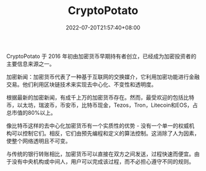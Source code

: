 ﻿---
weight: 
title: "CryptoPotato"
description: "CryptoPotato 于 2016 年初由加密货币早期持有者创立，已经成为加密投资者的主要信息来源之一"
date: 2022-07-20T21:57:40+08:00
lastmod: 2022-07-20T16:45:40+08:00
draft: false
authors: ["june"]
featuredImage: "cryptopotato.jpg"
link: "https://cryptopotato.com/?ref=1234btc.com"
tags: ["元宇宙资讯","CryptoPotato"]
categories: ["navigation"]
navigation: ["元宇宙资讯"]
lightgallery: true
toc: true
pinned: false
recommend: false
recommend1: false
---
CryptoPotato 于 2016 年初由加密货币早期持有者创立，已经成为加密投资者的主要信息来源之一。

加密新闻：加密货币代表了一种基于互联网的交换媒介，它利用加密功能进行金融交易。他们利用区块链技术来实现去中心化、不变性和透明度。

根据最新的加密新闻，有成千上万的加密货币存在。然而，最受欢迎的包括比特币，以太坊，瑞波币，币安币，比特币现金，Tezos，Tron，Litecoin和EOS，占总市值的80%以上。

像比特币这样的去中心化加密货币有一个实质性的优势 - 没有一个单一的权威机构可以控制它们。相反，它们由预先编程和定义的算法控制。这消除了人为因素，使整个网络透明且不可变。

与传统的银行转账相比，加密货币可以直接在双方之间发送，过程快速而便宜。由于没有中央机构或中间人，用户可以完成该过程，而不必担心遵守不同的规则。